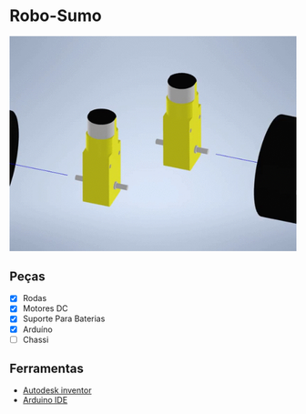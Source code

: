 # Robo-Sumo
![Imagem da video das peças](https://github.com/Eduardo-LP/Robo-Sumo/blob/master/midia/Jun%C3%A7%C3%A3o.gif)
## Peças
- [X] Rodas
- [x] Motores DC
- [x] Suporte Para Baterias
- [x] Arduíno
- [ ] Chassi
## Ferramentas
- [Autodesk inventor](https://www.autodesk.com.br/products/inventor/new-features)
- [Arduino IDE](https://www.arduino.cc/)
